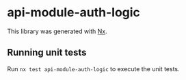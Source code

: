 # api-module-auth-logic

This library was generated with [Nx](https://nx.dev).

## Running unit tests

Run `nx test api-module-auth-logic` to execute the unit tests.
